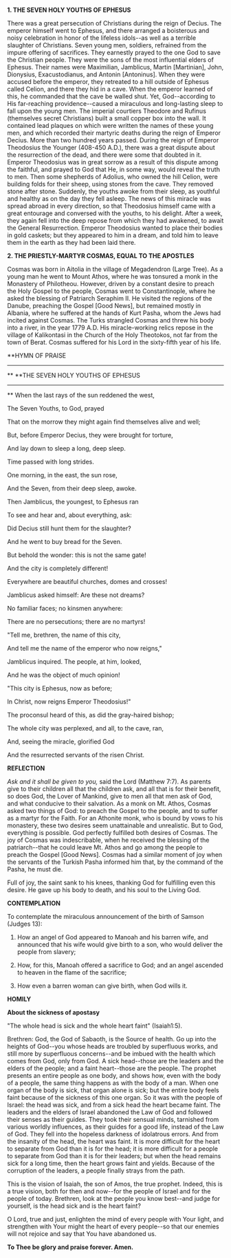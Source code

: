 
**1. THE SEVEN HOLY YOUTHS OF EPHESUS**

There was a great persecution of Christians during the reign of Decius. The emperor himself went to Ephesus, and there arranged a boisterous and noisy celebration in honor of the lifeless idols--as well as a terrible slaughter of Christians. Seven young men, soldiers, refrained from the impure offering of sacrifices. They earnestly prayed to the one God to save the Christian people. They were the sons of the most influential elders of Ephesus. Their names were Maximilian, Jamblicus, Martin [Martinian], John, Dionysius, Exacustodianus, and Antonin [Antoninus]. When they were accused before the emperor, they retreated to a hill outside of Ephesus called Celion, and there they hid in a cave. When the emperor learned of this, he commanded that the cave be walled shut. Yet, God--according to His far-reaching providence--caused a miraculous and long-lasting sleep to fall upon the young men. The imperial courtiers Theodore and Rufinus (themselves secret Christians) built a small copper box into the wall. It contained lead plaques on which were written the names of these young men, and which recorded their martyric deaths during the reign of Emperor Decius. More than two hundred years passed. During the reign of Emperor Theodosius the Younger (408-450 A.D.), there was a great dispute about the resurrection of the dead, and there were some that doubted in it. Emperor Theodosius was in great sorrow as a result of this dispute among the faithful, and prayed to God that He, in some way, would reveal the truth to men. Then some shepherds of Adolius, who owned the hill Celion, were building folds for their sheep, using stones from the cave. They removed stone after stone. Suddenly, the youths awoke from their sleep, as youthful and healthy as on the day they fell asleep. The news of this miracle was spread abroad in every direction, so that Theodosius himself came with a great entourage and conversed with the youths, to his delight. After a week, they again fell into the deep repose from which they had awakened, to await the General Resurrection. Emperor Theodosius wanted to place their bodies in gold caskets; but they appeared to him in a dream, and told him to leave them in the earth as they had been laid there.

**2. THE PRIESTLY-MARTYR COSMAS, EQUAL TO THE APOSTLES**

Cosmas was born in Aitolia in the village of Megadendron (Large Tree). As a young man he went to Mount Athos, where he was tonsured a monk in the Monastery of Philotheou. However, driven by a constant desire to preach the Holy Gospel to the people, Cosmas went to Constantinople, where he asked the blessing of Patriarch Seraphim II. He visited the regions of the Danube, preaching the Gospel [Good News], but remained mostly in Albania, where he suffered at the hands of Kurt Pasha, whom the Jews had incited against Cosmas. The Turks strangled Cosmas and threw his body into a river, in the year 1779 A.D. His miracle-working relics repose in the village of Kalikontasi in the Church of the Holy Theotokos, not far from the town of Berat. Cosmas suffered for his Lord in the sixty-fifth year of his life.


**HYMN OF PRAISE
**** 
**
**THE SEVEN HOLY YOUTHS OF EPHESUS
**** 
**
When the last rays of the sun reddened the west,
 

The Seven Youths, to God, prayed
 

That on the morrow they might again find themselves alive and well;
 

But, before Emperor Decius, they were brought for torture,


And lay down to sleep a long, deep sleep.
 

Time passed with long strides.
 

One morning, in the east, the sun rose,
 

And the Seven, from their deep sleep, awoke.
 

Then Jamblicus, the youngest, to Ephesus ran
 

To see and hear and, about everything, ask:


Did Decius still hunt them for the slaughter?
 

And he went to buy bread for the Seven.
 

But behold the wonder: this is not the same gate!
 

And the city is completely different!
 

Everywhere are beautiful churches, domes and crosses!
 

Jamblicus asked himself: Are these not dreams?
 

No familiar faces; no kinsmen anywhere:
 

There are no persecutions; there are no martyrs!
 

"Tell me, brethren, the name of this city,
 

And tell me the name of the emperor who now reigns,"
 

Jamblicus inquired. The people, at him, looked,
 

And he was the object of much opinion!
 

"This city is Ephesus, now as before;
 

In Christ, now reigns Emperor Theodosius!"
 

The proconsul heard of this, as did the gray-haired bishop;
 

The whole city was perplexed, and all, to the cave, ran,
 

And, seeing the miracle, glorified God
 

And the resurrected servants of the risen Christ.
 

**REFLECTION**


*Ask and it shall be given to you,* said the Lord (Matthew 7:7). As parents give to their children all that the children ask, and all that is for their benefit, so does God, the Lover of Mankind, give to men all that men ask of God, and what conducive to their salvation. As a monk on Mt. Athos, Cosmas asked two things of God: to preach the Gospel to the people, and to suffer as a martyr for the Faith. For an Athonite monk, who is bound by vows to his monastery, these two desires seem unattainable and unrealistic. But to God, everything is possible. God perfectly fulfilled both desires of Cosmas. The joy of Cosmas was indescribable, when he received the blessing of the patriarch--that he could leave Mt. Athos and go among the people to preach the Gospel [Good News]. Cosmas had a similar moment of joy when the servants of the Turkish Pasha informed him that, by the command of the Pasha, he must die.

Full of joy, the saint sank to his knees, thanking God for fulfilling even this desire. He gave up his body to death, and his soul to the Living God.


**CONTEMPLATION**


To contemplate the miraculous announcement of the birth of Samson (Judges 13):

1.  How an angel of God appeared to Manoah and his barren wife, and announced that his wife would give birth to a son, who would deliver the people from slavery;

1.  How, for this, Manoah offered a sacrifice to God; and an angel ascended to heaven in the flame of the sacrifice;

1.  How even a barren woman can give birth, when God wills it.


**HOMILY**


**About the sickness of apostasy**

"The whole head is sick and the whole heart faint" (Isaiah1:5).

Brethren: God, the God of Sabaoth, is the Source of health. Go up into the heights of God--you whose heads are troubled by superfluous works, and still more by superfluous concerns--and be imbued with the health which comes from God, only from God. A sick head--those are the leaders and the elders of the people; and a faint heart--those are the people. The prophet presents an entire people as one body, and shows how, even with the body of a people, the same thing happens as with the body of a man. When one organ of the body is sick, that organ alone is sick; but the entire body feels faint because of the sickness of this one organ. So it was with the people of Israel: the head was sick, and from a sick head the heart became faint. The leaders and the elders of Israel abandoned the Law of God and followed their senses as their guides. They took their sensual minds, tarnished from various worldly influences, as their guides for a good life, instead of the Law of God. They fell into the hopeless darkness of idolatrous errors. And from the insanity of the head, the heart was faint. It is more difficult for the heart to separate from God than it is for the head; it is more difficult for a people to separate from God than it is for their leaders; but when the head remains sick for a long time, then the heart grows faint and yields. Because of the corruption of the leaders, a people finally strays from the path.

This is the vision of Isaiah, the son of Amos, the true prophet. Indeed, this is a true vision, both for then and now--for the people of Israel and for the people of today. Brethren, look at the people you know best--and judge for yourself, is the head sick and is the heart faint? 

O Lord, true and just, enlighten the mind of every people with Your light, and strengthen with Your might the heart of every people--so that our enemies will not rejoice and say that You have abandoned us.

**To Thee be glory and praise forever. Amen.**
